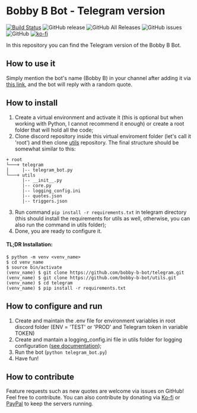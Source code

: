 # Bobby B Bot - Telegram version
[![Build Status](https://travis-ci.org/bobby-b-bot/discord.svg?branch=master)](https://travis-ci.org/bobby-b-bot/telegram) ![GitHub release](https://img.shields.io/github/release/bobby-b-bot/telegram.svg) ![GitHub All Releases](https://img.shields.io/github/downloads/bobby-b-bot/telegram/total.svg) ![GitHub issues](https://img.shields.io/github/issues-raw/bobby-b-bot/telegram.svg) ![GitHub](https://img.shields.io/github/license/bobby-b-bot/telegram.svg) [![ko-fi](https://www.ko-fi.com/img/githubbutton_sm.svg)](https://ko-fi.com/L3L814HD5)

In this repository you can find the Telegram version of the Bobby B Bot.

## How to use it

Simply mention the bot's name (Bobby B) in your channel after adding it via [this link](http://t.me/bobby_bbot), and the bot will reply with a random quote.

## How to install

1. Create a virtual environment and activate it (this is optional but when working with Python, I cannot recommend it enough) or create a root folder that will hold all the code;
2. Clone discord repository inside this virtual enviroment folder (let's call it 'root') and then clone [utils](https://github.com/bobby-b-bot/utils.git) repository. The final structure should be somewhat similar to this:

```
+ root
└───+ telegram
│     |-- telegram_bot.py
└───+ utils
      |-- __init__.py
      |-- core.py
      |-- logging_config.ini
      |-- quotes.json
      |-- triggers.json
```

3. Run command `pip install -r requirements.txt` in telegram directory (this should install the requirements for utils as well, otherwise, you can also run the command in utils folder);
4. Done, you are ready to configure it.

#### TL;DR Installation:

```
$ python -m venv <venv_name>
$ cd venv_name
$ source bin/activate
(venv_name) $ git clone https://github.com/bobby-b-bot/telegram.git
(venv_name) $ git clone https://github.com/bobby-b-bot/utils.git
(venv_name) $ cd telegram
(venv_name) $ pip install -r requirements.txt
```

## How to configure and run

1. Create and maintain the .env file for environment variables in root discord folder (ENV = 'TEST' or 'PROD' and Telegram token in variable TOKEN) 
1. Create and mantain a logging_config.ini file in utils folder for logging configuration ([see documentation](https://docs.python.org/3/library/logging.config.html#logging-config-fileformat));
1. Run the bot (`python telegram_bot.py`)
1. Have fun!

## How to contribute

Feature requests such as new quotes are welcome via issues on GitHub! Feel free to contribute. You can also contribute by donating via [Ko-fi](https://ko-fi.com/L3L814HD5) or [PayPal](http://paypal.me/felipezanettini) to keep the servers running.